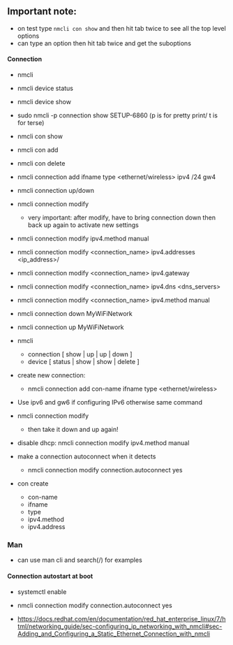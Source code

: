 ## Important note:

* on test type `nmcli con show` and then hit tab twice to see all the top level options
* can type an option then hit tab twice and get the suboptions


#### Connection
* nmcli
* nmcli device status
* nmcli device show
* sudo nmcli -p connection show SETUP-6860    (p is for pretty print/ t is for terse)
* nmcli con show
* nmcli con add
* nmcli con delete
* nmcli connection add <connection-name> ifname <interface> type <ethernet/wireless>  ipv4 <IP address>/24 gw4 <GatewayIP>
* nmcli connection up/down <connection-name>
* nmcli connection modify
    * very important: after modify, have to bring connection down then back up again to activate new settings
* nmcli connection modify <connection-name> ipv4.method manual 
* nmcli connection modify <connection_name> ipv4.addresses <ip_address>/<prefix>
* nmcli connection modify <connection_name> ipv4.gateway <gateway>
* nmcli connection modify <connection_name> ipv4.dns <dns_servers>
* nmcli connection modify <connection_name> ipv4.method manual
* nmcli connection down MyWiFiNetwork
* nmcli connection up MyWiFiNetwork
* nmcli 
    * connection [ show | up | up <connection name> | down <connection name> ]
    * device [ status | show | show <device>  | delete ]
* create new connection:
    * nmcli connection add  con-name <connection-name> ifname <interface> type <ethernet/wireless>  
* Use ipv6 and gw6 if configuring IPv6 otherwise same command
* nmcli connection modify <connection-name> <setting> <value> 
    * then take it down and up again!
* disable dhcp: nmcli connection modify <connection-name> ipv4.method manual 

* make a connection autoconnect when it detects
    * nmcli connection modify <connection-name> connection.autoconnect yes

* con create
    * con-name
    * ifname
    * type
    * ipv4.method
    * ipv4.address

### Man
* can use man cli and search(/) for examples


#### Connection autostart at boot
* systemctl enable <service>
* nmcli connection modify <connection-name> connection.autoconnect yes

 * https://docs.redhat.com/en/documentation/red_hat_enterprise_linux/7/html/networking_guide/sec-configuring_ip_networking_with_nmcli#sec-Adding_and_Configuring_a_Static_Ethernet_Connection_with_nmcli